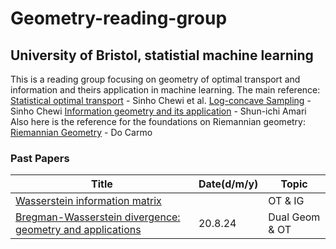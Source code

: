 # Geometry-reading-group  
## University of Bristol, statistial machine learning  
This is a reading group focusing on geometry of optimal transport and information and theirs application in machine learning. The main reference:  
[Statistical optimal transport](https://arxiv.org/abs/2407.18163) -  Sinho Chewi et al. 
[Log-concave Sampling](https://chewisinho.github.io/main.pdf) - Sinho Chewi
[Information geometry and its application](https://link.springer.com/book/10.1007/978-4-431-55978-8) - Shun-ichi Amari  
Also here is the reference for the foundations on Riemannian geometry:    
[Riemannian Geometry](https://ia800300.us.archive.org/16/items/topology-collection/Riemannian%20Geometry%20-%20M.%20doCarmo_text.pdf) - Do Carmo   

### Past Papers  

| Title | Date(d/m/y) | Topic |
|-------|------|-----|
|[Wasserstein information matrix](https://arxiv.org/abs/1910.11248)|  |OT & IG|
|[Bregman-Wasserstein divergence: geometry and applications](https://arxiv.org/pdf/2302.05833) |20.8.24 |Dual Geom & OT |
